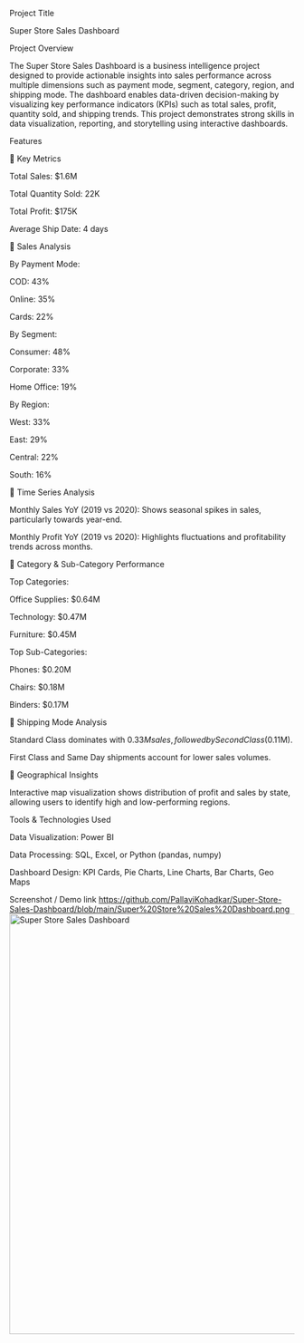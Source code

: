 Project Title

Super Store Sales Dashboard

Project Overview

The Super Store Sales Dashboard is a business intelligence project designed to provide actionable insights into sales performance across multiple dimensions such as payment mode, segment, category, 
region, and shipping mode. The dashboard enables data-driven decision-making by visualizing key performance indicators (KPIs) such as total sales, profit, quantity sold, and shipping trends.
This project demonstrates strong skills in data visualization, reporting, and storytelling using interactive dashboards.

Features

🔹 Key Metrics

Total Sales: $1.6M

Total Quantity Sold: 22K

Total Profit: $175K

Average Ship Date: 4 days

🔹 Sales Analysis

By Payment Mode:

COD: 43%

Online: 35%

Cards: 22%

By Segment:

Consumer: 48%

Corporate: 33%

Home Office: 19%

By Region:

West: 33%

East: 29%

Central: 22%

South: 16%

🔹 Time Series Analysis

Monthly Sales YoY (2019 vs 2020): Shows seasonal spikes in sales, particularly towards year-end.

Monthly Profit YoY (2019 vs 2020): Highlights fluctuations and profitability trends across months.

🔹 Category & Sub-Category Performance

Top Categories:

Office Supplies: $0.64M

Technology: $0.47M

Furniture: $0.45M

Top Sub-Categories:

Phones: $0.20M

Chairs: $0.18M

Binders: $0.17M

🔹 Shipping Mode Analysis

Standard Class dominates with $0.33M sales, followed by Second Class ($0.11M).

First Class and Same Day shipments account for lower sales volumes.

🔹 Geographical Insights

Interactive map visualization shows distribution of profit and sales by state, allowing users to identify high and low-performing regions.


Tools & Technologies Used

Data Visualization: Power BI 

Data Processing: SQL, Excel, or Python (pandas, numpy)

Dashboard Design: KPI Cards, Pie Charts, Line Charts, Bar Charts, Geo Maps


Screenshot / Demo link
https://github.com/PallaviKohadkar/Super-Store-Sales-Dashboard/blob/main/Super%20Store%20Sales%20Dashboard.png
<img width="1323" height="742" alt="Super Store Sales Dashboard" src="https://github.com/user-attachments/assets/6137bda0-1012-48d6-9b3f-c32d65273796" />

